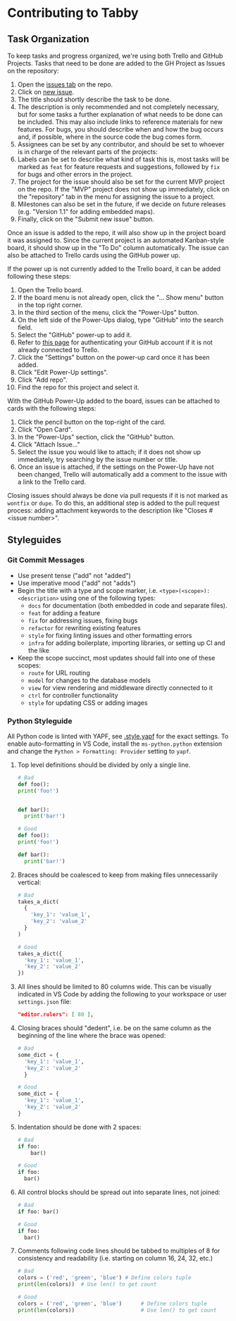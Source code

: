 # Contributing to Tabby

## Task Organization

To keep tasks and progress organized, we're using both Trello and GitHub
Projects. Tasks that need to be done are added to the GH Project as Issues on
the repository:

1. Open the [issues tab](https://github.com/una-ada/Tabby/issues) on the repo.
2. Click on [new issue](https://github.com/una-ada/Tabby/issues/new).
3. The title should shortly describe the task to be done.
4. The description is only recommended and not completely necessary, but for
   some tasks a further explanation of what needs to be done can be included.
   This may also include links to reference materials for new features. For
   bugs, you should describe when and how the bug occurs and, if possible, where
   in the source code the bug comes form.
5. Assignees can be set by any contributor, and should be set to whoever is in
   charge of the relevant parts of the projects:
6. Labels can be set to describe what kind of task this is, most tasks will be
   marked as `feat` for feature requests and suggestions, followed by `fix` for
   bugs and other errors in the project.
7. The project for the issue should also be set for the current MVP project on
   the repo. If the "MVP" project does not show up immediately, click on the
   "repository" tab in the menu for assigning the issue to a project.
8. Milestones can also be set in the future, if we decide on future releases
   (e.g. "Version 1.1" for adding embedded maps).
9. Finally, click on the "Submit new issue" button.

Once an issue is added to the repo, it will also show up in the project board it
was assigned to. Since the current project is an automated Kanban-style board,
it should show up in the "To Do" column automatically. The issue can also be
attached to Trello cards using the GitHub power up.

If the power up is not currently added to the Trello board, it can be added
following these steps:

1. Open the Trello board.
2. If the board menu is not already open, click the "... Show menu" button in
   the top right corner.
3. In the third section of the menu, click the "Power-Ups" button.
4. On the left side of the Power-Ups dialog, type "GitHub" into the search
   field.
5. Select the "GitHub" power-up to add it.
6. Refer to
   [this page](https://help.trello.com/article/1065-using-the-github-power-up)
   for authenticating your GitHub account if it is not already connected to
   Trello.
7. Click the "Settings" button on the power-up card once it has been added.
8. Click "Edit Power-Up settings".
9. Click "Add repo".
10. Find the repo for this project and select it.

With the GitHub Power-Up added to the board, issues can be attached to cards
with the following steps:

1. Click the pencil button on the top-right of the card.
2. Click "Open Card".
3. In the "Power-Ups" section, click the "GitHub" button.
4. Click "Attach Issue..."
5. Select the issue you would like to attach; if it does not show up
   immediately, try searching by the issue number or title.
6. Once an issue is attached, if the settings on the Power-Up have not been
   changed, Trello will automatically add a comment to the issue with a link to
   the Trello card.

Closing issues should always be done via pull requests if it is not marked as
`wontfix` or `dupe`. To do this, an additional step is added to the pull request
process: adding attachment keywords to the description like
"Closes #&lt;issue number&gt;".

## Styleguides

### Git Commit Messages

- Use present tense ("add" not "added")
- Use imperative mood ("add" not "adds")
- Begin the title with a type and scope marker, i.e.
  `<type>(<scope>): <description>` using one of the following types:
  - `docs` for documentation (both embedded in code and separate files).
  - `feat` for adding a feature
  - `fix` for addressing issues, fixing bugs
  - `refactor` for rewriting existing features
  - `style` for fixing linting issues and other formatting errors
  - `infra` for adding boilerplate, importing libraries, or setting up CI and
    the like
- Keep the scope succinct, most updates should fall into one of these scopes:
  - `route` for URL routing
  - `model` for changes to the database models
  - `view` for view rendering and middleware directly connected to it
  - `ctrl` for controller functionality
  - `style` for updating CSS or adding images

### Python Styleguide

All Python code is linted with YAPF, see [.style.yapf](/.style.yapf) for the
exact settings. To enable auto-formatting in VS Code, install the
`ms-python.python` extension and change the `Python > Formatting: Provider`
setting to `yapf`.

1. Top level definitions should be divided by only a single line.

   ```python
   # Bad
   def foo():
   print('foo!')


   def bar():
     print('bar!')

   # Good
   def foo():
   print('foo!')

   def bar():
     print('bar!')
   ```

2. Braces should be coalesced to keep from making files unnecessarily vertical:

   ```python
   # Bad
   takes_a_dict(
     {
       'key_1': 'value_1',
       'key_2': 'value_2'
     }
   )

   # Good
   takes_a_dict({
     'key_1': 'value_1',
     'key_2': 'value_2'
   })
   ```

3. All lines should be limited to 80 columns wide. This can be visually
   indicated in VS Code by adding the following to your workspace or user
   `settings.json` file:

   ```json
   "editor.rulers": [ 80 ],
   ```

4. Closing braces should "dedent", i.e. be on the same column as the beginning
   of the line where the brace was opened:

   ```python
   # Bad
   some_dict = {
     'key_1': 'value_1',
     'key_2': 'value_2'
     }

   # Good
   some_dict = {
     'key_1': 'value_1',
     'key_2': 'value_2'
   }
   ```

5. Indentation should be done with 2 spaces:

   ```python
   # Bad
   if foo:
       bar()

   # Good
   if foo:
     bar()
   ```

6. All control blocks should be spread out into separate lines, not joined:

   ```python
   # Bad
   if foo: bar()

   # Good
   if foo:
     bar()
   ```

7. Comments following code lines should be tabbed to multiples of 8 for
   consistency and readability (i.e. starting on column 16, 24, 32, etc.)

   ```python
   # Bad
   colors = ('red', 'green', 'blue') # Define colors tuple
   print(len(colors))  # Use len() to get count

   # Good
   colors = ('red', 'green', 'blue')      # Define colors tuple
   print(len(colors))                     # Use len() to get count
   ```

